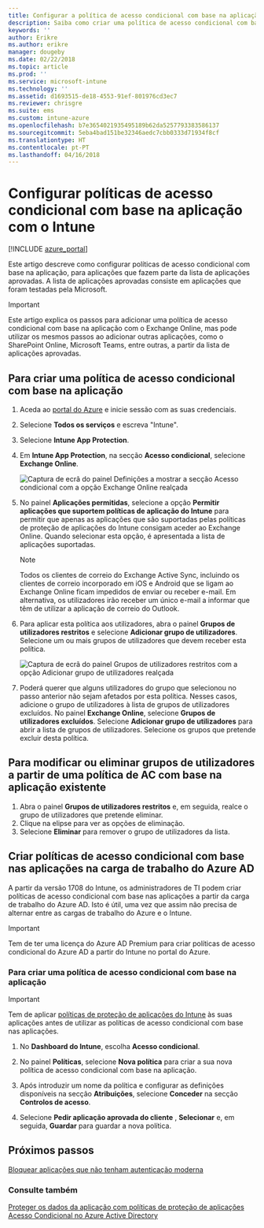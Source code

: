 ```yaml
---
title: Configurar a política de acesso condicional com base na aplicação com o Intune
description: Saiba como criar uma política de acesso condicional com base na aplicação com o Intune.
keywords: ''
author: Erikre
ms.author: erikre
manager: dougeby
ms.date: 02/22/2018
ms.topic: article
ms.prod: ''
ms.service: microsoft-intune
ms.technology: ''
ms.assetid: d1693515-de18-4553-91ef-801976cd3ec7
ms.reviewer: chrisgre
ms.suite: ems
ms.custom: intune-azure
ms.openlocfilehash: b7e3654021935495189b62da5257793383586137
ms.sourcegitcommit: 5eba4bad151be32346aedc7cbb0333d71934f8cf
ms.translationtype: HT
ms.contentlocale: pt-PT
ms.lasthandoff: 04/16/2018
---
```

# <a name="set-up-app-based-conditional-access-policies-with-intune"></a>Configurar políticas de acesso condicional com base na aplicação com o Intune

[!INCLUDE [azure_portal](./includes/azure_portal.md)]

Este artigo descreve como configurar políticas de acesso condicional com base na aplicação, para aplicações que fazem parte da lista de aplicações aprovadas. A lista de aplicações aprovadas consiste em aplicações que foram testadas pela Microsoft.

> [!IMPORTANT]
> Este artigo explica os passos para adicionar uma política de acesso condicional com base na aplicação com o Exchange Online, mas pode utilizar os mesmos passos ao adicionar outras aplicações, como o SharePoint Online, Microsoft Teams, entre outras, a partir da lista de aplicações aprovadas.

## <a name="to-create-an-app-based-conditional-access-policy"></a>Para criar uma política de acesso condicional com base na aplicação
1.  Aceda ao [portal do Azure](https://portal.azure.com) e inicie sessão com as suas credenciais.

2.  Selecione **Todos os serviços** e escreva "Intune".

3.  Selecione **Intune App Protection**.

4.  Em **Intune App Protection**, na secção **Acesso condicional**, selecione **Exchange Online**.

    ![Captura de ecrã do painel Definições a mostrar a secção Acesso condicional com a opção Exchange Online realçada](./media/MAM-conditional-access-1.png)

6. No painel **Aplicações permitidas**, selecione a opção **Permitir aplicações que suportem políticas de aplicação do Intune** para permitir que apenas as aplicações que são suportadas pelas políticas de proteção de aplicações do Intune consigam aceder ao Exchange Online. Quando selecionar esta opção, é apresentada a lista de aplicações suportadas.

    > [!NOTE]
    > Todos os clientes de correio do Exchange Active Sync, incluindo os clientes de correio incorporado em iOS e Android que se ligam ao Exchange Online ficam impedidos de enviar ou receber e-mail. Em alternativa, os utilizadores irão receber um único e-mail a informar que têm de utilizar a aplicação de correio do Outlook.

7. Para aplicar esta política aos utilizadores, abra o painel **Grupos de utilizadores restritos** e selecione **Adicionar grupo de utilizadores**. Selecione um ou mais grupos de utilizadores que devem receber esta política.

    ![Captura de ecrã do painel Grupos de utilizadores restritos com a opção Adicionar grupo de utilizadores realçada](./media/mam-ca-add-user-group.png)

8. Poderá querer que alguns utilizadores do grupo que selecionou no passo anterior não sejam afetados por esta política. Nesses casos, adicione o grupo de utilizadores à lista de grupos de utilizadores excluídos. No painel **Exchange Online**, selecione **Grupos de utilizadores excluídos**. Selecione **Adicionar grupo de utilizadores** para abrir a lista de grupos de utilizadores. Selecione os grupos que pretende excluir desta política.

## <a name="to-modify-or-delete-user-groups-from-an-existing-app-based-ca-policy"></a>Para modificar ou eliminar grupos de utilizadores a partir de uma política de AC com base na aplicação existente

1. Abra o painel **Grupos de utilizadores restritos** e, em seguida, realce o grupo de utilizadores que pretende eliminar.
2. Clique na elipse para ver as opções de eliminação.
3. Selecione **Eliminar** para remover o grupo de utilizadores da lista.

## <a name="create-app-based-conditional-access-policies-in-azure-ad-workload"></a>Criar políticas de acesso condicional com base nas aplicações na carga de trabalho do Azure AD

A partir da versão 1708 do Intune, os administradores de TI podem criar políticas de acesso condicional com base nas aplicações a partir da carga de trabalho do Azure AD. Isto é útil, uma vez que assim não precisa de alternar entre as cargas de trabalho do Azure e o Intune.

> [!IMPORTANT]
> Tem de ter uma licença do Azure AD Premium para criar políticas de acesso condicional do Azure AD a partir do Intune no portal do Azure.

### <a name="to-create-an-app-based-conditional-access-policy"></a>Para criar uma política de acesso condicional com base na aplicação

> [!IMPORTANT]
> Tem de aplicar [políticas de proteção de aplicações do Intune](app-protection-policies.md) às suas aplicações antes de utilizar as políticas de acesso condicional com base nas aplicações.

1. No **Dashboard do Intune**, escolha **Acesso condicional**.

2. No painel **Políticas**, selecione **Nova política** para criar a sua nova política de acesso condicional com base na aplicação.

4. Após introduzir um nome da política e configurar as definições disponíveis na secção **Atribuições**, selecione **Conceder** na secção **Controlos de acesso**.

5. Selecione **Pedir aplicação aprovada do cliente** , **Selecionar** e, em seguida, **Guardar** para guardar a nova política.

## <a name="next-steps"></a>Próximos passos
[Bloquear aplicações que não tenham autenticação moderna](app-modern-authentication-block.md)

### <a name="see-also"></a>Consulte também

[Proteger os dados da aplicação com políticas de proteção de aplicações](app-protection-policies.md)
[Acesso Condicional no Azure Active Directory](https://docs.microsoft.com/azure/active-directory/active-directory-conditional-access)
